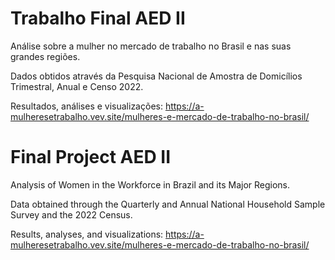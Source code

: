 # Trabalho Final AED II

Análise sobre a mulher no mercado de trabalho no Brasil e nas suas grandes regiões. 

Dados obtidos através da Pesquisa Nacional de Amostra de Domicílios Trimestral, Anual e Censo 2022. 

Resultados, análises e visualizações: https://a-mulheresetrabalho.vev.site/mulheres-e-mercado-de-trabalho-no-brasil/


# Final Project AED II
Analysis of Women in the Workforce in Brazil and its Major Regions.

Data obtained through the Quarterly and Annual National Household Sample Survey and the 2022 Census.

Results, analyses, and visualizations: https://a-mulheresetrabalho.vev.site/mulheres-e-mercado-de-trabalho-no-brasil/
